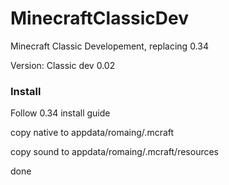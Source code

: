 # MinecraftClassicDev
Minecraft Classic Developement, replacing 0.34

Version: Classic dev 0.02

### Install
Follow 0.34 install guide

copy native to appdata/romaing/.mcraft

copy sound to appdata/romaing/.mcraft/resources

done
